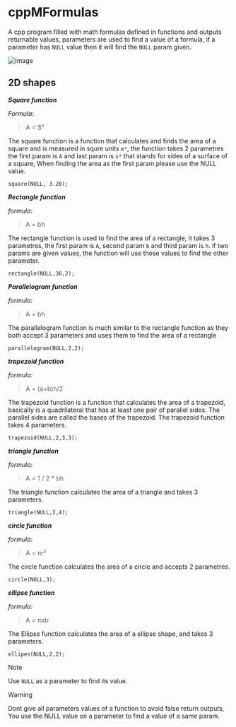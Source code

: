 # cppMFormulas
A cpp program filled with math formulas defined in functions and outputs returnable values, parameters are used to find a value of a formula, if a parameter has ```NULL``` value then it will find the ```NULL``` param given.

![image](https://articles.outlier.org/_next/image?url=https%3A%2F%2Fimages.ctfassets.net%2Fkj4bmrik9d6o%2F3Rn6lXm78lGNHpOBTl2K4r%2F9fcf9eaaaf131575f56bd6a8ba29dbdc%2FNormal_Distribution_05.png&w=3840&q=75)

## 2D shapes
**_Square function_**

*Formula:*
> A = S²

The square function is a function that calculates and finds the area of a square and is measured in squre units ```m²```, the function takes 2 parametres the first param is ```A``` and last param is ```s²``` that stands for sides of a surface of a square, When finding the area as the first param please use the NULL value.
```
square(NULL, 3.20); 
```

**_Rectangle function_**

*formula:*
> A = bh

The rectangle function is used to find the area of a rectangle, it takes 3 parametres, the first param is ```A```, second param ```b``` and third param is ```h```. if two params are given values, the function will use those values to find the other parameter.
``` 
rectangle(NULL,36,2);
```


**_Parallelogram function_**

*formula:*
> A = bh

The parallelogram function is much similar to the rectangle function as they both accept 3 parameters and uses them to find the area of a rectangle
```
parallelogram(NULL,2,2);
```

**_trapezoid function_**

*formula:*
> A = (a+b)h/2

The trapezoid function is a function that calculates the area of a trapezoid, basically is a quadrilateral that has at least one pair of parallel sides. The parallel sides are called the bases of the trapezoid. The trapezoid function takes 4 parameters.
```
trapezoid(NULL,2,3,3);
```

**_triangle function_**

*formula:*
> A = 1 / 2 * bh

The triangle function calculates the area of a triangle and takes 3 parameters.
```
triangle(NULL,2,4);
```

**_circle function_**

*formula:*
> A = πr²

The circle function calculates the area of a circle and accepts 2 parametres.
```
circle(NULL,3);
```

**_ellipse function_**

*formula:*
> A = πab

The Ellipse function calculates the area of a ellipse shape, and takes 3 parameters.
```
ellipes(NULL,2,2);
```





>[!NOTE]
> Use ```NULL``` as a parameter to find its value.

>[!WARNING]
>Dont give all parameters values of a function to avoid false return outputs, You use the NULL value on a parameter to find a value of a same param.
